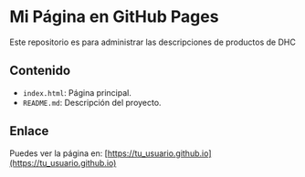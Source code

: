 # Mi Página en GitHub Pages  

Este repositorio es para administrar las descripciones de productos de DHC  

## Contenido  
- `index.html`: Página principal.  
- `README.md`: Descripción del proyecto.  

## Enlace  
Puedes ver la página en: [https://tu_usuario.github.io](https://tu_usuario.github.io)
